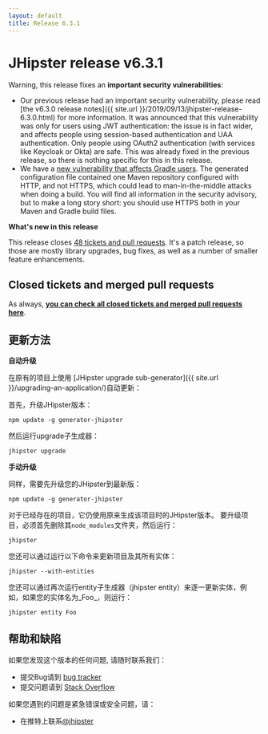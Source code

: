 ```yaml
---
layout: default
title: Release 6.3.1
---
```


JHipster release v6.3.1
==================

Warning, this release fixes an **important security vulnerabilities**:

- Our previous release had an important security vulnerability, please read [the v6.3.0 release notes]({{ site.url }}/2019/09/13/jhipster-release-6.3.0.html) for more information. It was announced that this vulnerability was only for users using JWT authentication: the issue is in fact wider, and affects people using session-based authentication and UAA authentication. Only people using OAuth2 authentication (with services like Keycloak or Okta) are safe. This was already fixed in the previous release, so there is nothing specific for this in this release.
- We have a [new vulnerability that affects Gradle users](https://github.com/jhipster/generator-jhipster/security/advisories/GHSA-mc84-xr9p-938r). The generated configuration file contained one Maven repository configured with HTTP, and not HTTPS, which could lead to man-in-the-middle attacks when doing a build. You will find all information in the security advisory, but to make a long story short: you should use HTTPS both in your Maven and Gradle build files.

**What's new in this release**

This release closes [48 tickets and pull requests](https://github.com/jhipster/generator-jhipster/issues?q=milestone%3A6.3.1+is%3Aclosed). It's a patch release, so those are mostly library upgrades, bug fixes, as well as a number of smaller feature enhancements.

Closed tickets and merged pull requests
------------
As always, __[you can check all closed tickets and merged pull requests here](https://github.com/jhipster/generator-jhipster/issues?q=milestone%3A6.3.1+is%3Aclosed)__.

更新方法
------------

**自动升级**

在原有的项目上使用 [JHipster upgrade sub-generator]({{ site.url }}/upgrading-an-application/)自动更新：

首先，升级JHipster版本：

```
npm update -g generator-jhipster
```

然后运行upgrade子生成器：

```
jhipster upgrade
```

**手动升级**

同样，需要先升级您的JHipster到最新版：

```
npm update -g generator-jhipster
```

对于已经存在的项目，它仍使用原来生成该项目时的JHipster版本。
要升级项目，必须首先删除其`node_modules`文件夹，然后运行：

```
jhipster
```

您还可以通过运行以下命令来更新项目及其所有实体：

```
jhipster --with-entities
```

您还可以通过再次运行entity子生成器（jhipster entity）来逐一更新实体，例如，如果您的实体名为_Foo_，则运行：

```
jhipster entity Foo
```

帮助和缺陷
--------------

如果您发现这个版本的任何问题, 请随时联系我们：

- 提交Bug请到 [bug tracker](https://github.com/jhipster/generator-jhipster/issues?state=open)
- 提交问题请到 [Stack Overflow](http://stackoverflow.com/tags/jhipster/info)

如果您遇到的问题是紧急错误或安全问题，请：

- 在推特上联系[@jhipster](https://twitter.com/jhipster)
